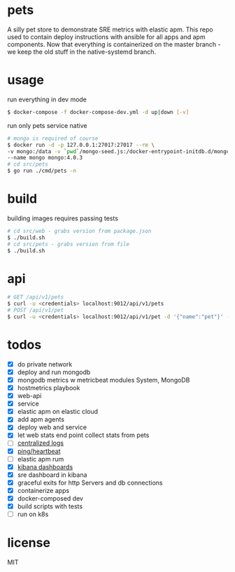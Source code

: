 # pets
A silly pet store to demonstrate SRE metrics with elastic apm. This repo used to contain deploy instructions with ansible for all apps and apm components. Now that everything is containerized on the master branch - we keep the old stuff in the native-systemd branch.

# usage

run everything in dev mode
```bash
$ docker-compose -f docker-compose-dev.yml -d up|down [-v]
```

run only pets service native
```bash
# mongo is required of course
$ docker run -d -p 127.0.0.1:27017:27017 --rm \
-v mongo:/data -v `pwd`/mongo-seed.js:/docker-entrypoint-initdb.d/mongo-seed.js \
--name mongo mongo:4.0.3
# cd src/pets
$ go run ./cmd/pets -n
```

# build

building images requires passing tests
```bash
# cd src/web - grabs version from package.json
$ ./build.sh
# cd src/pets - grabs version from file
$ ./build.sh
```

# api

```bash
# GET /api/v1/pets
$ curl -u <credentials> localhost:9012/api/v1/pets
# POST /api/v1/pet
$ curl -u <credentials> localhost:9012/api/v1/pet -d '{"name":"pet"}' -H "Content-Type:application/json"
```

# todos

- [x] do private network
- [x] deploy and run mongodb
- [x] mongodb metrics w metricbeat modules System, MongoDB
- [x] hostmetrics playbook
- [x] web-api
- [x] service
- [x] elastic apm on elastic cloud
- [x] add apm agents
- [x] deploy web and service
- [x] let web stats end point collect stats from pets
- [ ] [centralized logs](https://www.elastic.co/products/beats/filebeat)
- [x] [ping/heartbeat](https://www.elastic.co/products/beats/heartbeat)
- [ ] elastic apm rum
- [x] [kibana dashboards](https://www.elastic.co/guide/en/kibana/7.1/dashboard.html)
- [x] sre dashboard in kibana
- [x] graceful exits for http Servers and db connections
- [x] containerize apps
- [x] docker-composed dev
- [x] build scripts with tests
- [ ] run on k8s

# license
MIT
